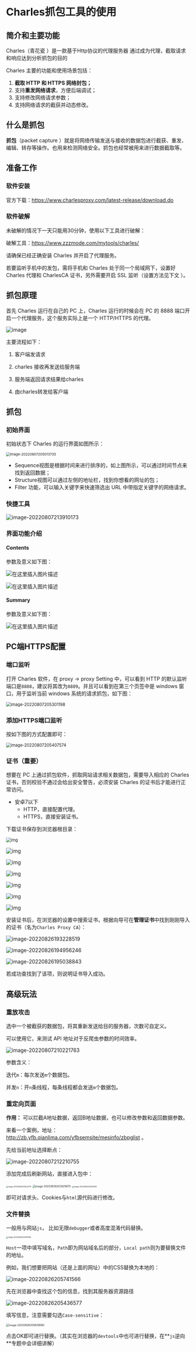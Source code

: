 # Charles抓包工具的使用

## 简介和主要功能

 Charles（青花瓷 ）是一款基于Http协议的代理服务器 通过成为代理，截取请求和响应达到分析抓包的目的

Charles 主要的功能和使用场景包括：

1. **截取 HTTP 和 HTTPS 网络封包；**
2. 支持**重发网络请求**，方便后端调试；
3. 支持修改网络请求参数；
4. 支持网络请求的截获并动态修改。

## 什么是抓包

**抓包**（packet capture ）就是将网络传输发送与接收的数据包进行截获、重发、编辑、转存等操作。也用来检测网络安全。抓包也经常被用来进行数据截取等。

## 准备工作

### 软件安装

官方下载：<https://www.charlesproxy.com/latest-release/download.do>

### 软件破解

未破解的情况下一天只能用30分钟，使用以下工具进行破解：

破解工具：https://www.zzzmode.com/mytools/charles/

请确保已经正确安装 Charles 并开启了代理服务。

若要监听手机中的发包，需将手机和 Charles 处于同一个局域网下，设置好 Charles 代理和 CharlesCA 证书，另外需要开启 SSL 监听（设置方法见下文 ）。

## 抓包原理

首先 Charles 运行在自己的 PC 上，Charles 运行的时候会在 PC 的 8888 端口开启一个代理服务，这个服务实际上是一个 HTTP/HTTPS 的代理。

![image](https://images.drshw.tech/images/notes/20200921192339473.png)

主要流程如下：

1. 客户端发请求

2. charles 接收再发送给服务端

3. 服务端返回请求结果给charles

4. 由charles转发给客户端

## 抓包

### 初始界面

初始状态下 Charles 的运行界面如图所示：

<img src="https://images.drshw.tech/images/notes/image-20220807205013735.png" alt="image-20220807205013735" style="zoom:67%;" />

+ Sequence视图是根据时间来进行排序的，如上图所示，可以通过时间节点来找到返回数据；
+ Structure视图可以通过左侧的地址栏，找到你想看的网址的包；
+ Filter 功能，可以输入关键字来快速筛选出 URL 中带指定关键字的网络请求。

### 快捷工具

![image-20220807213910173](https://images.drshw.tech/images/notes/image-20220807213910173.png)

### 界面功能介绍

#### Contents

参数及意义如下图：

![在这里插入图片描述](https://images.drshw.tech/images/notes/20200930143117650.png)

![在这里插入图片描述](https://images.drshw.tech/images/notes/20200930143144436.png)

#### Summary

参数及意义如下图：

![在这里插入图片描述](https://images.drshw.tech/images/notes/20200930144831113.png)

## PC端HTTPS配置

### 端口监听

打开 Charles 软件，在 proxy -> proxy Setting 中，可以看到 HTTP 的默认监听端口是`8888`，建议将其改为`8889`。并且可以看到在第三个页签中是 windows 窗口，用于监听当前 windows 系统的请求抓包，如下图：

<img src="https://images.drshw.tech/images/notes/image-20220807205301198.png" alt="image-20220807205301198" style="zoom:80%;" />

### 添加HTTPS端口监听

按如下图的方式配置即可：

<img src="https://images.drshw.tech/images/notes/image-20220807205407574.png" alt="image-20220807205407574" style="zoom: 80%;" />

### 证书（重要）

想要在 PC 上通过抓包软件，抓取网站请求相关数据包，需要导入相应的 Charles 证书，否则校验不通过会给出安全警告，必须安装 Charles 的证书后才能进行正常访问。

+ 安卓7以下
  + HTTP，直接配置代理。
  + HTTPS，直接安装证书。

下载证书保存到浏览器根目录：

<img src="https://images.drshw.tech/images/notes/12861759-886a4cf6ebbbde2f.png" alt="img" style="zoom:80%;" />

![img](https://images.drshw.tech/images/notes/12861759-15eca07692c21f42.png)

![img](https://images.drshw.tech/images/notes/12861759-49350fae1201d4f7.png)

![img](https://images.drshw.tech/images/notes/12861759-55c8ca710a3d7d1c.png)

![img](https://images.drshw.tech/images/notes/12861759-1fd844d1dc1e2c8f.png)

![img](https://images.drshw.tech/images/notes/12861759-daf807092e03dd77.png)

![img](https://images.drshw.tech/images/notes/12861759-5276527aabe9dbd0.png)

安装证书后，在浏览器的设置中搜索证书，根据向导可在**管理证书**中找到刚刚导入的证书（名为`Charles Proxy CA`）：

![image-20220826193228519](https://images.drshw.tech/images/notes/image-20220826193228519.png)

![image-20220826194956246](https://images.drshw.tech/images/notes/image-20220826194956246.png)

![image-20220826195038843](https://images.drshw.tech/images/notes/image-20220826195038843.png)

若成功查找到了该项，则说明证书导入成功。

## 高级玩法

### 重放攻击

选中一个被截获的数据包，将其重新发送给目的服务器，次数可自定义。

可以使用它，来测试 API 地址对于反爬虫参数的时间效率。

![image-20220807210221763](https://images.drshw.tech/images/notes/image-20220807210221763.png)

参数含义：

迭代`m`：每次发送`m`个数据包。

并发`n`：开`n`条线程，每条线程都会发送`m`个数据包。

### 重定向页面

**作用：** 可以拦截A地址数据，返回B地址数据，也可以修改参数和返回数据参数。

来看一个案例，地址： http://zb.yfb.qianlima.com/yfbsemsite/mesinfo/zbpglist 。

先给当前地址选择断点：

![image-20220807212210755](https://images.drshw.tech/images/notes/image-20220807212210755.png)

添加完成后刷新网站，直接进入包中：

<img src="https://images.drshw.tech/images/notes/image-20220826202622479.png" alt="image-20220826202622479" style="zoom:33%;" />

<img src="https://images.drshw.tech/images/notes/image-20220826203425670.png" alt="image-20220826203425670" style="zoom: 50%;" />

<img src="https://images.drshw.tech/images/notes/image-20220826203645145.png" alt="image-20220826203645145" style="zoom: 33%;" />

即可对请求头、Cookies与`html`源代码进行修改。

### 文件替换

一般用与网站`js`， 比如无限`debugger`或者高度混淆代码替换。

<img src="https://images.drshw.tech/images/notes/image-20220826204450169.png" alt="image-20220826204450169" style="zoom:33%;" />

`Host`一项中填写域名，`Path`即为网站域名后的部分，`Local path`则为要替换文件的地址。

例如，我们想要把网站（还是上面的网址）中的CSS替换为本地的：

![image-20220826205741566](https://images.drshw.tech/images/notes/image-20220826205741566.png)

先在浏览器中查找这个包的信息，找到其服务器资源路径

![image-20220826205436577](https://images.drshw.tech/images/notes/image-20220826205436577.png)

填写信息，注意需要勾选`Case-sensitive`：

<img src="https://images.drshw.tech/images/notes/image-20220826205839060.png" alt="image-20220826205839060" style="zoom:50%;" />

点击OK即可进行替换。（其实在浏览器的`devtools`中也可进行替换，在**`js`逆向**专题中会详细讲解）
